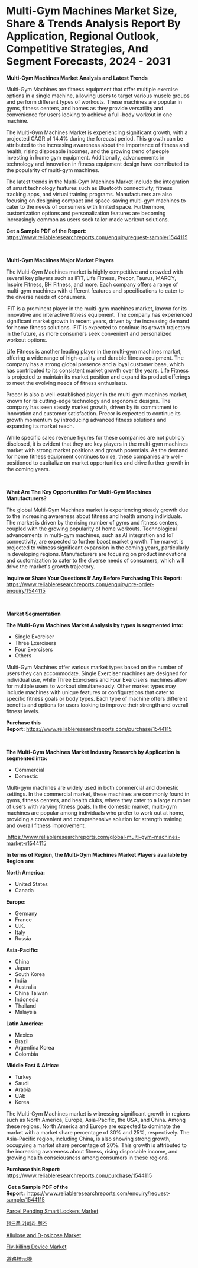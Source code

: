 <p><h1>Multi-Gym Machines Market Size, Share & Trends Analysis Report By Application, Regional Outlook, Competitive Strategies, And Segment Forecasts, 2024 - 2031</h1></p><p><strong>Multi-Gym Machines Market Analysis and Latest Trends</strong></p>
<p><p>Multi-Gym Machines are fitness equipment that offer multiple exercise options in a single machine, allowing users to target various muscle groups and perform different types of workouts. These machines are popular in gyms, fitness centers, and homes as they provide versatility and convenience for users looking to achieve a full-body workout in one machine.</p><p>The Multi-Gym Machines Market is experiencing significant growth, with a projected CAGR of 14.4% during the forecast period. This growth can be attributed to the increasing awareness about the importance of fitness and health, rising disposable incomes, and the growing trend of people investing in home gym equipment. Additionally, advancements in technology and innovation in fitness equipment design have contributed to the popularity of multi-gym machines.</p><p>The latest trends in the Multi-Gym Machines Market include the integration of smart technology features such as Bluetooth connectivity, fitness tracking apps, and virtual training programs. Manufacturers are also focusing on designing compact and space-saving multi-gym machines to cater to the needs of consumers with limited space. Furthermore, customization options and personalization features are becoming increasingly common as users seek tailor-made workout solutions.</p></p>
<p><strong>Get a Sample PDF of the Report:&nbsp;</strong> <a href="https://www.reliableresearchreports.com/enquiry/request-sample/1544115">https://www.reliableresearchreports.com/enquiry/request-sample/1544115</a></p>
<p>&nbsp;</p>
<p><strong>Multi-Gym Machines Major Market Players</strong></p>
<p><p>The Multi-Gym Machines market is highly competitive and crowded with several key players such as iFIT, Life Fitness, Precor, Taurus, MARCY, Inspire Fitness, BH Fitness, and more. Each company offers a range of multi-gym machines with different features and specifications to cater to the diverse needs of consumers.</p><p>iFIT is a prominent player in the multi-gym machines market, known for its innovative and interactive fitness equipment. The company has experienced significant market growth in recent years, driven by the increasing demand for home fitness solutions. iFIT is expected to continue its growth trajectory in the future, as more consumers seek convenient and personalized workout options.</p><p>Life Fitness is another leading player in the multi-gym machines market, offering a wide range of high-quality and durable fitness equipment. The company has a strong global presence and a loyal customer base, which has contributed to its consistent market growth over the years. Life Fitness is projected to maintain its market position and expand its product offerings to meet the evolving needs of fitness enthusiasts.</p><p>Precor is also a well-established player in the multi-gym machines market, known for its cutting-edge technology and ergonomic designs. The company has seen steady market growth, driven by its commitment to innovation and customer satisfaction. Precor is expected to continue its growth momentum by introducing advanced fitness solutions and expanding its market reach.</p><p>While specific sales revenue figures for these companies are not publicly disclosed, it is evident that they are key players in the multi-gym machines market with strong market positions and growth potentials. As the demand for home fitness equipment continues to rise, these companies are well-positioned to capitalize on market opportunities and drive further growth in the coming years.</p></p>
<p>&nbsp;</p>
<p><strong>What Are The Key Opportunities For Multi-Gym Machines Manufacturers?</strong></p>
<p><p>The global Multi-Gym Machines market is experiencing steady growth due to the increasing awareness about fitness and health among individuals. The market is driven by the rising number of gyms and fitness centers, coupled with the growing popularity of home workouts. Technological advancements in multi-gym machines, such as AI integration and IoT connectivity, are expected to further boost market growth. The market is projected to witness significant expansion in the coming years, particularly in developing regions. Manufacturers are focusing on product innovations and customization to cater to the diverse needs of consumers, which will drive the market's growth trajectory.</p></p>
<p><strong>Inquire or Share Your Questions If Any Before Purchasing This Report:</strong> <a href="https://www.reliableresearchreports.com/enquiry/pre-order-enquiry/1544115">https://www.reliableresearchreports.com/enquiry/pre-order-enquiry/1544115</a></p>
<p>&nbsp;</p>
<p><strong>Market Segmentation</strong></p>
<p><strong>The Multi-Gym Machines Market Analysis by types is segmented into:</strong></p>
<p><ul><li>Single Exerciser</li><li>Three Exercisers</li><li>Four Exercisers</li><li>Others</li></ul></p>
<p><p>Multi-Gym Machines offer various market types based on the number of users they can accommodate. Single Exerciser machines are designed for individual use, while Three Exercisers and Four Exercisers machines allow for multiple users to workout simultaneously. Other market types may include machines with unique features or configurations that cater to specific fitness goals or body types. Each type of machine offers different benefits and options for users looking to improve their strength and overall fitness levels.</p></p>
<p><strong>Purchase this Report:&nbsp;</strong><a href="https://www.reliableresearchreports.com/purchase/1544115">https://www.reliableresearchreports.com/purchase/1544115</a></p>
<p>&nbsp;</p>
<p><strong>The Multi-Gym Machines Market Industry Research by Application is segmented into:</strong></p>
<p><ul><li>Commercial</li><li>Domestic</li></ul></p>
<p><p>Multi-gym machines are widely used in both commercial and domestic settings. In the commercial market, these machines are commonly found in gyms, fitness centers, and health clubs, where they cater to a large number of users with varying fitness goals. In the domestic market, multi-gym machines are popular among individuals who prefer to work out at home, providing a convenient and comprehensive solution for strength training and overall fitness improvement.</p></p>
<p><a href="https://www.reliableresearchreports.com/global-multi-gym-machines-market-r1544115">&nbsp;https://www.reliableresearchreports.com/global-multi-gym-machines-market-r1544115</a></p>
<p><strong>In terms of Region, the Multi-Gym Machines Market Players available by Region are:</strong></p>
<p>
    <p> <strong> North America: </strong>
        <ul>
            <li>United States</li>
            <li>Canada</li>
        </ul>
        </p> 
    <p> <strong> Europe: </strong>
        <ul>
            <li>Germany</li>
            <li>France</li>
            <li>U.K.</li>
            <li>Italy</li>
            <li>Russia</li>
        </ul>
        </p> 
    <p> <strong> Asia-Pacific: </strong>
        <ul>
            <li>China</li>
            <li>Japan</li>
            <li>South Korea</li>
            <li>India</li>
            <li>Australia</li>
            <li>China Taiwan</li>
            <li>Indonesia</li>
            <li>Thailand</li>
            <li>Malaysia</li>
        </ul>
        </p> 
    <p> <strong> Latin America: </strong>
        <ul>
            <li>Mexico</li>
            <li>Brazil</li>
            <li>Argentina Korea</li>
            <li>Colombia</li>
        </ul>
        </p> 
    <p> <strong> Middle East & Africa: </strong>
        <ul>
            <li>Turkey</li>
            <li>Saudi</li>
            <li>Arabia</li>
            <li>UAE</li>
            <li>Korea</li>
        </ul>
    </p>
    </p>
<p><p>The Multi-Gym Machines market is witnessing significant growth in regions such as North America, Europe, Asia-Pacific, the USA, and China. Among these regions, North America and Europe are expected to dominate the market with a market share percentage of 30% and 25%, respectively. The Asia-Pacific region, including China, is also showing strong growth, occupying a market share percentage of 20%. This growth is attributed to the increasing awareness about fitness, rising disposable income, and growing health consciousness among consumers in these regions.</p></p>
<p><strong>Purchase this Report: </strong><a href="https://www.reliableresearchreports.com/purchase/1544115">https://www.reliableresearchreports.com/purchase/1544115</a></p>
<p>&nbsp;<strong>Get a Sample PDF of the Report:&nbsp;&nbsp;</strong><a href="https://www.reliableresearchreports.com/enquiry/request-sample/1544115">https://www.reliableresearchreports.com/enquiry/request-sample/1544115</a></p>
<p><strong></strong></p>
<p><p><a href="https://github.com/sydneyHley85/Market-Research-Report-List-1/blob/main/parcel-pending-smart-lockers-market.md">Parcel Pending Smart Lockers Market</a></p><p><a href="https://medium.com/@mujgankortalih/%ED%9C%B4%EB%8C%80-%EC%A0%84%ED%99%94-%EC%B9%B4%EB%A9%94%EB%9D%BC-%EB%A0%8C%EC%A6%88-%EC%8B%9C%EC%9E%A5-%EA%B8%80%EB%A1%9C%EB%B2%8C-%EB%B0%8F-%EC%A7%80%EC%97%AD-%EB%B6%84%EC%84%9D-%EC%A7%80%EC%97%AD-%EA%B5%AD%EA%B0%80-%EC%88%98%EC%A4%80-%EB%B6%84%EC%84%9D-%EB%B0%8F-%EA%B2%BD%EC%9F%81-%ED%92%8D%EA%B2%BD-%EB%B6%84%EC%84%9D-%EB%B0%8F-%EC%98%88%EC%B8%A1-2024-2031-a5124375f851">핸드폰 카메라 렌즈</a></p><p><a href="https://medium.com/@rachel.baile55467/insights-into-the-allulose-and-d-psicose-market-market-players-market-size-geographical-regions-c5059871caae">Allulose and D-psicose Market</a></p><p><a href="https://github.com/trameciabutler45/Market-Research-Report-List-1/blob/main/fly-killing-device-market.md">Fly-killing Device Market</a></p><p><a href="https://medium.com/@scotttyesha/%E3%83%AD%E3%83%BC%E3%83%89%E3%83%9E%E3%83%BC%E3%82%AD%E3%83%B3%E3%82%B0%E6%A9%9F%E5%B8%82%E5%A0%B4%E3%81%AE%E3%83%88%E3%83%AC%E3%83%B3%E3%83%89-%E5%B8%82%E5%A0%B4%E3%82%BB%E3%82%B0%E3%83%A1%E3%83%B3%E3%83%86%E3%83%BC%E3%82%B7%E3%83%A7%E3%83%B3%E3%81%AE%E8%A9%B3%E7%B4%B0%E3%81%AA%E7%A0%94%E7%A9%B6%E3%81%A8%E6%96%B0%E8%88%88%E3%83%88%E3%83%AC%E3%83%B3%E3%83%89%E3%81%AE%E9%87%8D%E8%A6%81%E6%80%A7%E3%81%AE%E5%88%86%E6%9E%90-d71c340f1ddb">道路標示機</a></p></p>